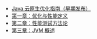 +   [Java 云原生优化指南（早期发布）](README.md)
+   [第一章：优化与性能定义](opti-cldntv-java_0.md)
+   [第二章：性能测试方法论](opti-cldntv-java_1.md)
+   [第三章：JVM 概述](opti-cldntv-java_2.md)